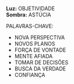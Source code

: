 **Luz:** OBJETIVIDADE  
**Sombra:** ASTÚCIA

PALAVRAS-CHAVE:
- NOVA PERSPECTIVA
- NOVOS PLANOS
- FORÇA DE VONTADE
- MENTE AFIADA
- TOMAR DE DECISÕES
- BUSCA DA VERDADE
- CONFIANÇA